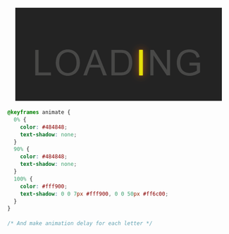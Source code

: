 <p align="center">
  <img src="gif.gif">
</p>

```css
@keyframes animate {
  0% {
    color: #484848;
    text-shadow: none;
  }
  90% {
    color: #484848;
    text-shadow: none;
  }
  100% {
    color: #fff900;
    text-shadow: 0 0 7px #fff900, 0 0 50px #ff6c00;
  }
}

/* And make animation delay for each letter */

```
